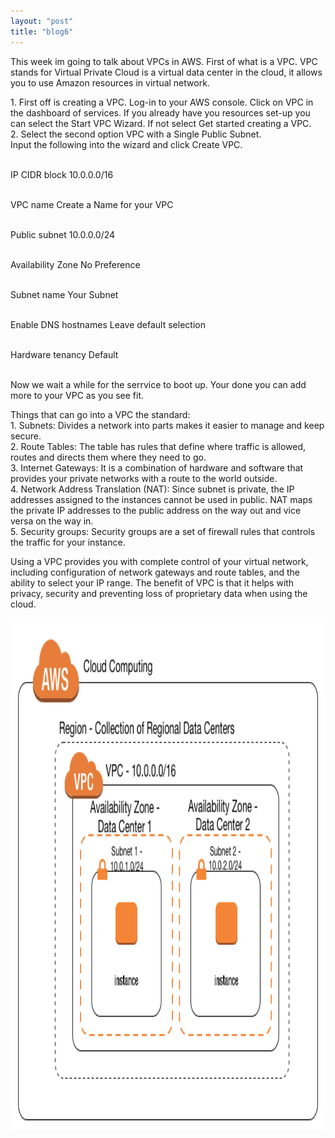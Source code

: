 ```yaml
---
layout: "post"
title: "blog6"
---
```


<p>This week im going to talk about VPCs in AWS. First of what is a VPC. VPC stands for Virtual Private Cloud is a virtual data center in the cloud, it allows you to use Amazon resources in virtual network.</p>

<p>
1. First off is creating a VPC. Log-in to your AWS console. Click on VPC in the dashboard of services. If you already have you resources set-up you can select the Start VPC Wizard. If not select Get started creating a VPC. <br>
2. Select the second option VPC with a Single Public Subnet. <br>
Input the following into the wizard and click Create VPC.<br>

<br>IP CIDR block
10.0.0.0/16<br>

<br>VPC name
Create a Name for your VPC<br>

<br>Public subnet
10.0.0.0/24<br>

<br>Availability Zone
No Preference<br>

<br>Subnet name
Your Subnet <br>

<br>Enable DNS hostnames
Leave default selection<br>

<br>Hardware tenancy
Default<br>

<br>Now we wait a while for the serrvice to boot up. Your done you can add more to your VPC as you see fit.  
</p>
<p>
Things that can go into a VPC the standard:<br>
1. Subnets: Divides a network into parts makes it easier to manage and keep secure. <br>
2. Route Tables: The table has rules that define where traffic is allowed, routes and directs them where they need to go.<br>
3. Internet Gateways: It is a combination of hardware and software that provides your private networks with a route to the world outside.<br>
4. Network Address Translation (NAT): Since subnet is private, the IP addresses assigned to the instances cannot be used in public. NAT maps the private IP addresses to the public address on the way out and vice versa on the way in.<br>
5. Security groups: Security groups are a set of firewall rules that controls the traffic for your instance.<br>
</p>
<p>
Using a VPC provides you with complete control of your virtual network, including configuration of network gateways and route tables, and the ability to select your IP range. The benefit of VPC is that it helps with privacy, security and preventing loss of proprietary data when using the cloud.
</p>

<img src="/assets/images/VPC.png" alt="Sorry" style="width:1070px;height:818px;">








